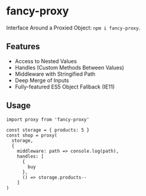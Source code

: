 # fancy-proxy

Interface Around a Proxied Object: `npm i fancy-proxy`.

## Features

* Access to Nested Values
* Handles (Custom Methods Between Values)
* Middleware with Stringified Path
* Deep Merge of Inputs
* Fully-featured ES5 Object Fallback (IE11)

## Usage

```
import proxy from 'fancy-proxy'

const storage = { products: 5 }
const shop = proxy(
  storage,
  {
    middleware: path => console.log(path),
    handles: [
      {
        buy
      },
      () => storage.products--
    ]
)
```
